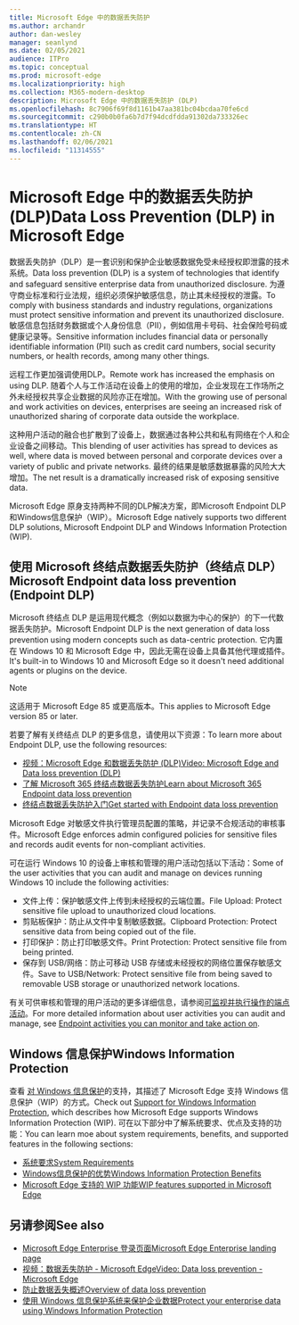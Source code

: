 ```yaml
---
title: Microsoft Edge 中的数据丢失防护
ms.author: archandr
author: dan-wesley
manager: seanlynd
ms.date: 02/05/2021
audience: ITPro
ms.topic: conceptual
ms.prod: microsoft-edge
ms.localizationpriority: high
ms.collection: M365-modern-desktop
description: Microsoft Edge 中的数据丢失防护 (DLP)
ms.openlocfilehash: 8c7906f69f8d1161b47aa381bc04bcdaa70fe6cd
ms.sourcegitcommit: c290b0b0fa6b7d7f94dcdfdda91302da733326ec
ms.translationtype: HT
ms.contentlocale: zh-CN
ms.lasthandoff: 02/06/2021
ms.locfileid: "11314555"
---
```

# <span data-ttu-id="d2d1c-103">Microsoft Edge 中的数据丢失防护 (DLP)</span><span class="sxs-lookup"><span data-stu-id="d2d1c-103">Data Loss Prevention (DLP) in Microsoft Edge</span></span>

<span data-ttu-id="d2d1c-104">数据丢失防护（DLP）是一套识别和保护企业敏感数据免受未经授权即泄露的技术系统。</span><span class="sxs-lookup"><span data-stu-id="d2d1c-104">Data loss prevention (DLP) is a system of technologies that identify and safeguard sensitive enterprise data from unauthorized disclosure.</span></span> <span data-ttu-id="d2d1c-105">为遵守商业标准和行业法规，组织必须保护敏感信息，防止其未经授权的泄露。</span><span class="sxs-lookup"><span data-stu-id="d2d1c-105">To comply with business standards and industry regulations, organizations must protect sensitive information and prevent its unauthorized disclosure.</span></span> <span data-ttu-id="d2d1c-106">敏感信息包括财务数据或个人身份信息（PII），例如信用卡号码、社会保险号码或健康记录等。</span><span class="sxs-lookup"><span data-stu-id="d2d1c-106">Sensitive information includes financial data or personally identifiable information (PII) such as credit card numbers, social security numbers, or health records, among many other things.</span></span>

<span data-ttu-id="d2d1c-107">远程工作更加强调使用DLP。</span><span class="sxs-lookup"><span data-stu-id="d2d1c-107">Remote work has increased the emphasis on using DLP.</span></span> <span data-ttu-id="d2d1c-108">随着个人与工作活动在设备上的使用的增加，企业发现在工作场所之外未经授权共享企业数据的风险亦正在增加。</span><span class="sxs-lookup"><span data-stu-id="d2d1c-108">With the growing use of personal and work activities on devices, enterprises are seeing an increased risk of unauthorized sharing of corporate data outside the workplace.</span></span>

<span data-ttu-id="d2d1c-109">这种用户活动的融合也扩散到了设备上，数据通过各种公共和私有网络在个人和企业设备之间移动。</span><span class="sxs-lookup"><span data-stu-id="d2d1c-109">This blending of user activities has spread to devices as well, where data is moved between personal and corporate devices over a variety of public and private networks.</span></span> <span data-ttu-id="d2d1c-110">最终的结果是敏感数据暴露的风险大大增加。</span><span class="sxs-lookup"><span data-stu-id="d2d1c-110">The net result is a dramatically increased risk of exposing sensitive data.</span></span>

<span data-ttu-id="d2d1c-111">Microsoft Edge 原身支持两种不同的DLP解决方案，即Microsoft Endpoint DLP和Windows信息保护（WIP）。</span><span class="sxs-lookup"><span data-stu-id="d2d1c-111">Microsoft Edge natively supports two different DLP solutions, Microsoft Endpoint DLP and Windows Information Protection (WIP).</span></span>

## <span data-ttu-id="d2d1c-112">使用 Microsoft 终结点数据丢失防护（终结点 DLP）</span><span class="sxs-lookup"><span data-stu-id="d2d1c-112">Microsoft Endpoint data loss prevention (Endpoint DLP)</span></span>

<span data-ttu-id="d2d1c-113">Microsoft 终结点 DLP 是运用现代概念（例如以数据为中心的保护）的下一代数据丢失防护。</span><span class="sxs-lookup"><span data-stu-id="d2d1c-113">Microsoft Endpoint DLP is the next generation of data loss prevention using modern concepts such as data-centric protection.</span></span> <span data-ttu-id="d2d1c-114">它内置在 Windows 10 和 Microsoft Edge 中，因此无需在设备上具备其他代理或插件。</span><span class="sxs-lookup"><span data-stu-id="d2d1c-114">It's built-in to Windows 10 and Microsoft Edge so it doesn't need additional agents or plugins on the device.</span></span>

> [!NOTE]
> <span data-ttu-id="d2d1c-115">这适用于 Microsoft Edge 85 或更高版本。</span><span class="sxs-lookup"><span data-stu-id="d2d1c-115">This applies to Microsoft Edge version 85 or later.</span></span>

<span data-ttu-id="d2d1c-116">若要了解有关终结点 DLP 的更多信息，请使用以下资源：</span><span class="sxs-lookup"><span data-stu-id="d2d1c-116">To learn more about Endpoint DLP, use the following resources:</span></span>

- [<span data-ttu-id="d2d1c-117">视频：Microsoft Edge 和数据丢失防护 (DLP)</span><span class="sxs-lookup"><span data-stu-id="d2d1c-117">Video: Microsoft Edge and Data loss prevention (DLP)</span></span>](microsoft-edge-video-security-dlp.md)
- [<span data-ttu-id="d2d1c-118">了解 Microsoft 365 终结点数据丢失防护</span><span class="sxs-lookup"><span data-stu-id="d2d1c-118">Learn about Microsoft 365 Endpoint data loss prevention</span></span>](https://docs.microsoft.com/microsoft-365/compliance/endpoint-dlp-learn-about?view=o365-worldwide&preserve-view=true)
- [<span data-ttu-id="d2d1c-119">终结点数据丢失防护入门</span><span class="sxs-lookup"><span data-stu-id="d2d1c-119">Get started with Endpoint data loss prevention</span></span>](https://docs.microsoft.com/microsoft-365/compliance/endpoint-dlp-getting-started?view=o365-worldwide&preserve-view=true)

<span data-ttu-id="d2d1c-120">Microsoft Edge 对敏感文件执行管理员配置的策略，并记录不合规活动的审核事件。</span><span class="sxs-lookup"><span data-stu-id="d2d1c-120">Microsoft Edge enforces admin configured policies for sensitive files and records audit events for non-compliant activities.</span></span>

<span data-ttu-id="d2d1c-121">可在运行 Windows 10 的设备上审核和管理的用户活动包括以下活动：</span><span class="sxs-lookup"><span data-stu-id="d2d1c-121">Some of the user activities that you can audit and manage on devices running Windows 10 include the following activities:</span></span>

- <span data-ttu-id="d2d1c-122">文件上传：保护敏感文件上传到未经授权的云端位置。</span><span class="sxs-lookup"><span data-stu-id="d2d1c-122">File Upload: Protect sensitive file upload to unauthorized cloud locations.</span></span> <!-- The next 3 screenshots show a sequence where a user tries to drop a sensitive data file on to their local storage.-->
- <span data-ttu-id="d2d1c-123">剪贴板保护：防止从文件中复制敏感数据。</span><span class="sxs-lookup"><span data-stu-id="d2d1c-123">Clipboard Protection: Protect sensitive data from being copied out of the file.</span></span>
- <span data-ttu-id="d2d1c-124">打印保护：防止打印敏感文件。</span><span class="sxs-lookup"><span data-stu-id="d2d1c-124">Print Protection: Protect sensitive file from being printed.</span></span>
- <span data-ttu-id="d2d1c-125">保存到 USB/网络：防止可移动 USB 存储或未经授权的网络位置保存敏感文件。</span><span class="sxs-lookup"><span data-stu-id="d2d1c-125">Save to USB/Network: Protect sensitive file from being saved to removable USB storage or unauthorized network locations.</span></span>

<span data-ttu-id="d2d1c-126">有关可供审核和管理的用户活动的更多详细信息，请参阅[可监视并执行操作的端点活动](https://docs.microsoft.com/microsoft-365/compliance/endpoint-dlp-learn-about?view=o365-worldwide#endpoint-activities-you-can-monitor-and-take-action-on&preserve-view=true)。</span><span class="sxs-lookup"><span data-stu-id="d2d1c-126">For more detailed information about user activities you can audit and manage, see [Endpoint activities you can monitor and take action on](https://docs.microsoft.com/microsoft-365/compliance/endpoint-dlp-learn-about?view=o365-worldwide#endpoint-activities-you-can-monitor-and-take-action-on&preserve-view=true).</span></span>

## <span data-ttu-id="d2d1c-127">Windows 信息保护</span><span class="sxs-lookup"><span data-stu-id="d2d1c-127">Windows Information Protection</span></span>

<span data-ttu-id="d2d1c-128">查看 [对 Windows 信息保护](https://docs.microsoft.com/deployedge/microsoft-edge-security-windows-information-protection)的支持，其描述了 Microsoft Edge 支持 Windows 信息保护（WIP）的方式。</span><span class="sxs-lookup"><span data-stu-id="d2d1c-128">Check out [Support for Windows Information Protection](https://docs.microsoft.com/deployedge/microsoft-edge-security-windows-information-protection), which describes how Microsoft Edge supports Windows Information Protection (WIP).</span></span> <span data-ttu-id="d2d1c-129">可在以下部分中了解系统要求、优点及支持的功能：</span><span class="sxs-lookup"><span data-stu-id="d2d1c-129">You can learn moe about system requirements, benefits, and supported features in the following sections:</span></span>

- [<span data-ttu-id="d2d1c-130">系统要求</span><span class="sxs-lookup"><span data-stu-id="d2d1c-130">System Requirements</span></span>](https://docs.microsoft.com/deployedge/:microsoft-edge-security-windows-information-protection#system-requirements)
- [<span data-ttu-id="d2d1c-131">Windows信息保护的优势</span><span class="sxs-lookup"><span data-stu-id="d2d1c-131">Windows Information Protection Benefits</span></span>](https://docs.microsoft.com/deployedge/microsoft-edge-security-windows-information-protection#windows-information-protection-benefits)
- [<span data-ttu-id="d2d1c-132">Microsoft Edge 支持的 WIP 功能</span><span class="sxs-lookup"><span data-stu-id="d2d1c-132">WIP features supported in Microsoft Edge</span></span>](https://docs.microsoft.com/DeployEdge/microsoft-edge-security-windows-information-protection#wip-features-supported-in-microsoft-edge)

## <span data-ttu-id="d2d1c-133">另请参阅</span><span class="sxs-lookup"><span data-stu-id="d2d1c-133">See also</span></span>

- [<span data-ttu-id="d2d1c-134">Microsoft Edge Enterprise 登录页面</span><span class="sxs-lookup"><span data-stu-id="d2d1c-134">Microsoft Edge Enterprise landing page</span></span>](https://aka.ms/EdgeEnterprise)
- [<span data-ttu-id="d2d1c-135">视频：数据丢失防护 - Microsoft Edge</span><span class="sxs-lookup"><span data-stu-id="d2d1c-135">Video: Data loss prevention - Microsoft Edge</span></span>](https://www.youtube.com/watch?v=dLD04U9eTqg)
- [<span data-ttu-id="d2d1c-136">防止数据丢失概述</span><span class="sxs-lookup"><span data-stu-id="d2d1c-136">Overview of data loss prevention</span></span>](https://docs.microsoft.com/microsoft-365/compliance/data-loss-prevention-policies?view=o365-worldwide&preserve-view=true)
- [<span data-ttu-id="d2d1c-137">使用 Windows 信息保护系统来保护企业数据</span><span class="sxs-lookup"><span data-stu-id="d2d1c-137">Protect your enterprise data using Windows Information Protection</span></span>](https://docs.microsoft.com/windows/security/information-protection/windows-information-protection/protect-enterprise-data-using-wip)
